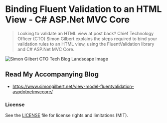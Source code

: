 ﻿# Binding Fluent Validation to an HTML View - C# ASP.Net MVC Core
> Looking to validate an HTML view at post back? Chief Technology Officer (CTO) Simon Gilbert explains the steps required to bind your validation rules to an HTML view, using the FluentValidation library and C# ASP.Net MVC Core.

![Simon Gilbert CTO Tech Blog Landscape Image](https://www.simongilbert.net/content/images/2019/03/simon-gilbert-cto-tech-blog-post-eleven.png)

## Read My Accompanying Blog
- https://www.simongilbert.net/view-model-fluentvalidation-aspdotnetmvccore/

### License
See the [LICENSE](LICENSE.md) file for license rights and limitations (MIT).